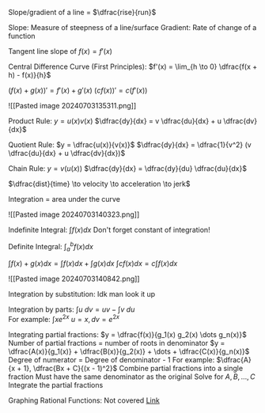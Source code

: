 Slope/gradient of a line = $\dfrac{rise}{run}$

Slope: Measure of steepness of a line/surface
Gradient: Rate of change of a function

Tangent line slope of $f(x) = f'(x)$

Central Difference Curve (First Principles):
	$f'(x) = \lim_{h \to 0} \dfrac{f(x + h) - f(x)}{h}$

$(f(x) + g(x))' = f'(x) + g'(x)$
$(cf(x))' = c(f'(x))$

![[Pasted image 20240703135311.png]]

Product Rule:
	$y = u(x)v(x)$
	$\dfrac{dy}{dx} = v \dfrac{du}{dx} + u \dfrac{dv}{dx}$

Quotient Rule:
	$y = \dfrac{u(x)}{v(x)}$
	$\dfrac{dy}{dx} = \dfrac{1}{v^2} (v \dfrac{du}{dx} + u \dfrac{dv}{dx})$

Chain Rule:
	$y = v(u(x))$
	$\dfrac{dy}{dx} = \dfrac{dy}{du} \dfrac{du}{dx}$

$\dfrac{dist}{time} \to velocity \to acceleration \to jerk$

Integration = area under the curve

![[Pasted image 20240703140323.png]]

Indefinite Integral:
	$\int f(x) dx$
	Don't forget constant of integration!

Definite Integral:
	$\int_a ^b f(x) dx$

$\int f(x) + g(x) dx = \int f(x) dx + \int g(x) dx$
$\int cf(x) dx = c \int f(x) dx$

![[Pasted image 20240703140842.png]]

Integration by substitution:
	Idk man look it up

Integration by parts:
	$\int u \ dv = uv - \int v \ du$	
	For example:
		$\int x e^{2x}$
		$u = x, dv = e^{2x}$

Integrating partial fractions:
	$y = \dfrac{f(x)}{g_1(x) g_2(x) \dots g_n(x)}$
	Number of partial fractions = number of roots in denominator
	$y = \dfrac{A(x)}{g_1(x)} + \dfrac{B(x)}{g_2(x)} + \dots + \dfrac{C(x)}{g_n(x)}$
	Degree of numerator = Degree of denominator - 1
		For example:
			$\dfrac{A}{x + 1}, \dfrac{Bx + C}{(x - 1)^2}$
	Combine partial fractions into a single fraction
		Must have the same denominator as the original
	Solve for $A, B, \dots, C$
	Integrate the partial fractions

Graphing Rational Functions:
	Not covered
	[Link](https://learn-eu-central-1-prod-fleet01-xythos.content.blackboardcdn.com/62b985ffa0afc/3960187?X-Blackboard-S3-Bucket=learn-eu-central-1-prod-fleet01-xythos&X-Blackboard-Expiration=1720029600000&X-Blackboard-Signature=R4Z1sAjmsmw2RdFeN2oQDjW1XXxKuE%2B1%2Fd%2FmPwOEb8I%3D&X-Blackboard-Client-Id=300200&X-Blackboard-S3-Region=eu-central-1&response-cache-control=private%2C%20max-age%3D21600&response-content-disposition=inline%3B%20filename%2A%3DUTF-8%27%27CSU11001_Graphing_Rational_Functions.pdf&response-content-type=application%2Fpdf&X-Amz-Security-Token=IQoJb3JpZ2luX2VjENT%2F%2F%2F%2F%2F%2F%2F%2F%2F%2FwEaDGV1LWNlbnRyYWwtMSJHMEUCIGIloZvSrxDO%2BHxNMIBD8XYPC0rLnEN6Xg9Dou4sFB7XAiEA1itbucsEfXPsf0aAZziPfswTJUFQIl7i%2F9t8vtvPQ%2F0qxwUIjf%2F%2F%2F%2F%2F%2F%2F%2F%2F%2FARAEGgw2MzU1Njc5MjQxODMiDPOS8qPnzBTR%2B0NB8iqbBd8qXh65hsYszIrT0r5Nej5L6KAglYL1d3njcMKWIKujsEJMTTdSjczVwYNYnAY0oxThbgAW84VL2yXLXDwJDKM1pC1GQ8pSBLTDX15aGoC6z3UH8qnuDpxA%2BxVewTnpNfh4Yhshm0B%2F8JDeEY3lyREJwRIpRINtKJ69eOkkToUnn2RHHiLEyF61dc3Sf9CpUf8%2BFo6KVw5vKkIfkwSxmsjeOdJQfTDFk7xdB%2BLiiHSX1A6L0KNOMXtZy8VXE%2B3B9Hc3m%2Fbud9rqUFawb%2B%2BqGbIJhyBya6icwMDn%2BGYbNleGa7%2Fj39uRGQlsRD%2FGCWcJg%2Btcx8xGjyTknTOmecS3gX4MPiprYqW0RmWo%2ByGfkOocJxFtA6h1f%2BjlW4XjyHtI6%2BJVRTjD20%2FPHQBAZIt%2B%2BQRQEK8Y%2Bj8G07BjeGCiCBQtOwhiDYgokquwL2clN4K9lz4ASAT1ymFxvaSXztnwOZ0ZtJQTcVhwADZG%2BSrO%2FqczLezyx66IBfF%2Bw9Wf5lrvEtL0GeMFgCmuSZ%2FWIsZuQeQS6jkrPugOzGxm6LsuBcq0HwM1xxZ6ap5rYDAQRAoyP94G3HppR1KYwXKiTOKChMrVs1fmkmezctnCG032WPKWHbbk2PkDFpgsgOu6lhS%2F%2FOTjfdyf%2BRd4hq2k%2FoJb7Q06b%2Fys3rgggf7hexTN1bKNvIjb0EgJ2FDDoLOUTALSIc%2BRqy4D5vbRW8laRPmODseY%2FYgnc3cnYMA3jNwhsgcg4gMiWJZ%2FHfuSMCqaeLxxcUAXYhTIeju4xYHA6h07X3lqBx%2BUMNULmwV9%2FvJio4J1tuQL3GeOduQ31kYib33bi9sszT%2F70SzIj0Nym1KK0y%2FRUdP2yLMjSq3IWregkedVQgQ3L%2BZtMmyUA0Mws4SVtAY6sQGz%2FliIYPo8JxXLsht2EGpv2oqVByVTW5s4G9oYOV9so1rdw2FS7evHiUl46UsiaM4hbwycX92%2FYg2d%2FftfLLuR0mhUD9KRdBwdQBd%2B5O6s8GURbAJIDGNiBmj2CaZi3Qc9Zl51Ake0jove4eTbv1hBiBJcWu%2Fvu10%2BH3hBrk9aQ78dxen3c4gT%2BV%2F1iGJIrSzMA6QV5Z3%2FVBwvCx7DA8rNt371078K6%2FosOrycHBMHTew%3D&X-Amz-Algorithm=AWS4-HMAC-SHA256&X-Amz-Date=20240703T120000Z&X-Amz-SignedHeaders=host&X-Amz-Expires=21600&X-Amz-Credential=ASIAZH6WM4PL7HF2ZX55%2F20240703%2Feu-central-1%2Fs3%2Faws4_request&X-Amz-Signature=0ecdd41086e816dc2937b5981fd90b66562dd68072f62a107b5f2cd17dc91afb)


